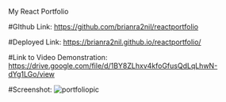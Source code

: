 My React Portfolio

#GIthub Link:
https://github.com/brianra2nil/reactportfolio

#Deployed Link:
https://brianra2nil.github.io/reactportfolio/

#Link to Video Demonstration:
https://drive.google.com/file/d/1BY8ZLhxv4kfoGfusQdLqLhwN-dYg1LGo/view

#Screenshot:
![portfoliopic](https://user-images.githubusercontent.com/65981639/94228133-1993bb00-feb1-11ea-9ed7-eb40bfedb8e9.png)

